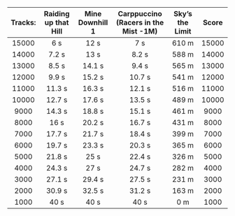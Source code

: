 Tracks: | Raiding up that Hill | Mine Downhill 1 | Carppuccino (Racers in the Mist -1M) | Sky’s the Limit | Score  
:--: | :--: | :--: | :--: | :--:  | :--:   
15000 | 6 s | 12 s | 7 s | 610 m | 15000  
14000 | 7.2 s | 13 s | 8.2 s | 588 m | 14000  
13000 | 8.5 s | 14.1 s | 9.4 s | 565 m | 13000  
12000 | 9.9 s | 15.2 s | 10.7 s | 541 m | 12000  
11000 | 11.3 s | 16.3 s | 12.1 s | 516 m | 11000  
10000 | 12.7 s | 17.6 s | 13.5 s | 489 m | 10000  
9000 | 14.3 s | 18.8 s | 15.1 s | 461 m | 9000  
8000 | 16 s | 20.2 s | 16.7 s | 431 m | 8000  
7000 | 17.7 s | 21.7 s | 18.4 s | 399 m | 7000  
6000 | 19.7 s | 23.3 s | 20.3 s | 365 m | 6000  
5000 | 21.8 s | 25 s | 22.4 s | 326 m | 5000  
4000 | 24.3 s | 27 s | 24.7 s | 282 m | 4000  
3000 | 27.1 s | 29.4 s | 27.5 s | 231 m | 3000  
2000 | 30.9 s | 32.5 s | 31.2 s | 163 m | 2000  
1000 | 40 s | 40 s | 40 s | 0 m | 1000  
